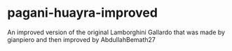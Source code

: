 # pagani-huayra-improved
An improved version of the original Lamborghini Gallardo that was made by gianpiero and then improved by AbdullahBemath27
